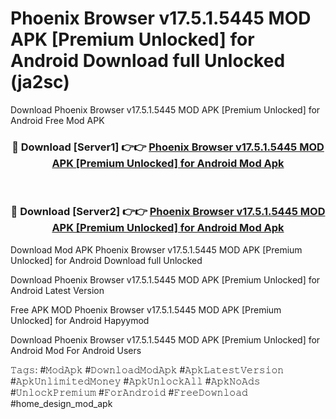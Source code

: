 # Phoenix Browser v17.5.1.5445 MOD APK [Premium Unlocked] for Android Download full Unlocked (ja2sc)
Download Phoenix Browser v17.5.1.5445 MOD APK [Premium Unlocked] for Android Free Mod APK

<div align="center">
<h3>🔴 Download [Server1] 👉👉 <a href="https://apkcomod.com?title=Phoenix_Browser_v17.5.1.5445_MOD_APK_[Premium_Unlocked]_for_Android">Phoenix Browser v17.5.1.5445 MOD APK [Premium Unlocked] for Android Mod Apk</a></h3><br>

<h3>🔴 Download [Server2] 👉👉 <a href="https://apkcomod.com?title=Phoenix_Browser_v17.5.1.5445_MOD_APK_[Premium_Unlocked]_for_Android">Phoenix Browser v17.5.1.5445 MOD APK [Premium Unlocked] for Android Mod Apk</a></h3>
</div>


Download Mod APK Phoenix Browser v17.5.1.5445 MOD APK [Premium Unlocked] for Android Download full Unlocked

Download Phoenix Browser v17.5.1.5445 MOD APK [Premium Unlocked] for Android Latest Version

Free APK MOD Phoenix Browser v17.5.1.5445 MOD APK [Premium Unlocked] for Android Hapyymod

Download Phoenix Browser v17.5.1.5445 MOD APK [Premium Unlocked] for Android Mod For Android Users

𝚃𝚊𝚐𝚜: #𝙼𝚘𝚍𝙰𝚙𝚔 #𝙳𝚘𝚠𝚗𝚕𝚘𝚊𝚍𝙼𝚘𝚍𝙰𝚙𝚔 #𝙰𝚙𝚔𝙻𝚊𝚝𝚎𝚜𝚝𝚅𝚎𝚛𝚜𝚒𝚘𝚗 #𝙰𝚙𝚔𝚄𝚗𝚕𝚒𝚖𝚒𝚝𝚎𝚍𝙼𝚘𝚗𝚎𝚢 #𝙰𝚙𝚔𝚄𝚗𝚕𝚘𝚌𝚔𝙰𝚕𝚕 #𝙰𝚙𝚔𝙽𝚘𝙰𝚍𝚜 #𝚄𝚗𝚕𝚘𝚌𝚔𝙿𝚛𝚎𝚖𝚒𝚞𝚖 #𝙵𝚘𝚛𝙰𝚗𝚍𝚛𝚘𝚒𝚍 #𝙵𝚛𝚎𝚎𝙳𝚘𝚠𝚗𝚕𝚘𝚊𝚍 #home_design_mod_apk